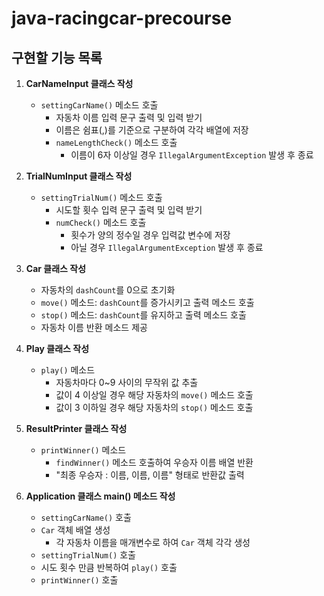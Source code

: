 # java-racingcar-precourse


## 구현할 기능 목록

1. **CarNameInput 클래스 작성**
    - `settingCarName()` 메소드 호출
        - 자동차 이름 입력 문구 출력 및 입력 받기
        - 이름은 쉼표(,)를 기준으로 구분하여 각각 배열에 저장
        - `nameLengthCheck()` 메소드 호출
            - 이름이 6자 이상일 경우 `IllegalArgumentException` 발생 후 종료

2. **TrialNumInput 클래스 작성**
    - `settingTrialNum()` 메소드 호출
        - 시도할 횟수 입력 문구 출력 및 입력 받기
        - `numCheck()` 메소드 호출
            - 횟수가 양의 정수일 경우 입력값 변수에 저장
            - 아닐 경우 `IllegalArgumentException` 발생 후 종료

3. **Car 클래스 작성**
    - 자동차의 `dashCount`를 0으로 초기화
    - `move()` 메소드: `dashCount`를 증가시키고 출력 메소드 호출
    - `stop()` 메소드: `dashCount`를 유지하고 출력 메소드 호출
    - 자동차 이름 반환 메소드 제공

4. **Play 클래스 작성**
    - `play()` 메소드
        - 자동차마다 0~9 사이의 무작위 값 추출
        - 값이 4 이상일 경우 해당 자동차의 `move()` 메소드 호출
        - 값이 3 이하일 경우 해당 자동차의 `stop()` 메소드 호출

5. **ResultPrinter 클래스 작성**
    - `printWinner()` 메소드
        - `findWinner()` 메소드 호출하여 우승자 이름 배열 반환
        - "최종 우승자 : 이름, 이름, 이름" 형태로 반환값 출력

6. **Application 클래스 main() 메소드 작성**
    - `settingCarName()` 호출
    - `Car` 객체 배열 생성
        - 각 자동차 이름을 매개변수로 하여 `Car` 객체 각각 생성
    - `settingTrialNum()` 호출
    - 시도 횟수 만큼 반복하여 `play()` 호출
    - `printWinner()` 호출